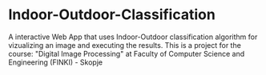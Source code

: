 # Indoor-Outdoor-Classification
A interactive Web App that uses Indoor-Outdoor classification algorithm for vizualizing an image and executing the results. This is a project for the course: "Digital Image Processing" at Faculty of Computer Science and Engineering (FINKI) - Skopje
